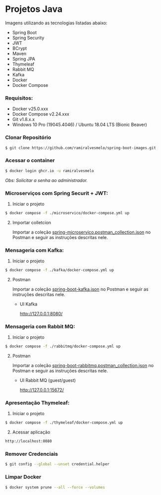 # Projetos Java

Imagens utilizando as tecnologias listadas abaixo:

 - Spring Boot
 - Spring Security
 - JWT
 - BCrypt
 - Maven
 - Spring JPA
 - Thymeleaf
 - Rabbit MQ
 - Kafka 
 - Docker
 - Docker Compose

### Requisitos:

- Docker v25.0.xxx
- Docker Compose v2.24.xxx
- Git v1.8.x.x
- Windows 10 Pro (19045.4046) / Ubuntu 18.04 LTS (Bionic Beaver)

### Clonar Repositório

```sh 
$ git clone https://github.com/ramiralvesmelo/spring-boot-images.git
```

### Acessar o container

```sh 
$ docker login ghcr.io -u ramiralvesmelo 
```
_Obs: Solicitar a senha ao administrador._


### Microserviços com Spring Securit + JWT: 

1. Iniciar o projeto

```sh
$ docker compose -f ./microservico/docker-compose.yml up
```

2. Importar colletcion

    Importar a coleção <a href="spring-microservico/spring-microservico.postman_collection.json">spring-microservico.postman_collection.json</a> no Postman e seguir as instruções descritas nele.


### Mensageria com Kafka: 

1. Iniciar o projeto

```sh
$ docker compose -f ./kafka/docker-compose.yml up
```

2. Postman

    Importar a coleção <a href="spring-boot-kafka/spring-boot-kafka.postman_collection.json">spring-boot-kafka.json</a> no Postman e seguir as instruções descritas nele.

    - UI Kafka

        http://127.0.0.1:8080/


### Mensageria com Rabbit MQ: 

1. Iniciar o projeto

```sh
$ docker compose -f ./rabbitmq/docker-compose.yml up
```

2. Postman

    Importar a coleção <a href="spring-boot-rabbitmq/spring-boot-rabbitmq.postman_collection.json">spring-boot-rabbitmq.postman_collection.json</a> no Postman e seguir as instruções descritas nele.

    - UI Rabbit MQ (guest/guest)

        http://127.0.0.1:15672/ 


### Apresentação Thymeleaf: 

1. Iniciar o projeto

```sh
$ docker compose -f ./thymeleaf/docker-compose.yml up
```

2. Acessar aplicação

```sh
http://localhost:8080
```

### Remover Credenciais

```sh
$ git config --global --unset credential.helper
```

### Limpar Docker

```sh
$ docker system prune --all --force --volumes
```